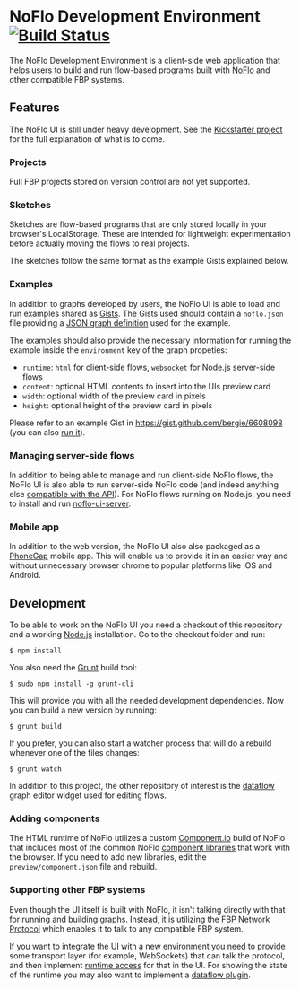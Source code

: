 # NoFlo Development Environment [![Build Status](https://secure.travis-ci.org/noflo/noflo-ui.png?branch=master)](http://travis-ci.org/noflo/noflo-ui)

The NoFlo Development Environment is a client-side web application that helps users to build and run flow-based programs built with [NoFlo](http://noflojs.org/) and other compatible FBP systems.

## Features

The NoFlo UI is still under heavy development. See the [Kickstarter project](http://www.kickstarter.com/projects/noflo/noflo-development-environment) for the full explanation of what is to come.

### Projects

Full FBP projects stored on version control are not yet supported.

### Sketches

Sketches are flow-based programs that are only stored locally in your browser's LocalStorage. These are intended for lightweight experimentation before actually moving the flows to real projects.

The sketches follow the same format as the example Gists explained below.

### Examples

In addition to graphs developed by users, the NoFlo UI is able to load and run examples shared as [Gists](https://gist.github.com/). The Gists used should contain a `noflo.json` file providing a [JSON graph definition](http://noflojs.org/documentation/json/) used for the example.

The examples should also provide the necessary information for running the example inside the `environment` key of the graph propeties: 

* `runtime`: `html` for client-side flows, `websocket` for Node.js server-side flows
* `content`: optional HTML contents to insert into the UIs preview card
* `width`: optional width of the preview card in pixels
* `height`: optional height of the preview card in pixels

Please refer to an example Gist in <https://gist.github.com/bergie/6608098> (you can also [run it](http://noflo.github.io/noflo-ui/#example/6608098)).

### Managing server-side flows

In addition to being able to manage and run client-side NoFlo flows, the NoFlo UI is also able to run server-side NoFlo code (and indeed anything else [compatible with the API](#supporting-other-fbp-systems)). For NoFlo flows running on Node.js, you need to install and run [noflo-ui-server](https://github.com/noflo/noflo-ui-server).

### Mobile app

In addition to the web version, the NoFlo UI also also packaged as a [PhoneGap](http://phonegap.com/) mobile app. This will enable us to provide it in an easier way and without unnecessary browser chrome to popular platforms like iOS and Android.

## Development

To be able to work on the NoFlo UI you need a checkout of this repository and a working [Node.js](http://nodejs.org/) installation. Go to the checkout folder and run:

    $ npm install

You also need the [Grunt](http://gruntjs.com/) build tool:

    $ sudo npm install -g grunt-cli

This will provide you with all the needed development dependencies. Now you can build a new version by running:

    $ grunt build

If you prefer, you can also start a watcher process that will do a rebuild whenever one of the files changes:

    $ grunt watch

In addition to this project, the other repository of interest is the [dataflow](https://github.com/meemoo/dataflow) graph editor widget used for editing flows.

### Adding components

The HTML runtime of NoFlo utilizes a custom [Component.io](http://component.io/) build of NoFlo that includes most of the common NoFlo [component libraries](http://noflojs.org/library/) that work with the browser. If you need to add new libraries, edit the `preview/component.json` file and rebuild.

### Supporting other FBP systems

Even though the UI itself is built with NoFlo, it isn't talking directly with that for running and building graphs. Instead, it is utilizing the [FBP Network Protocol](https://github.com/noflo/noflo/issues/107) which enables it to talk to any compatible FBP system.

If you want to integrate the UI with a new environment you need to provide some transport layer (for example, WebSockets) that can talk the protocol, and then implement [runtime access](https://github.com/noflo/noflo-ui/tree/master/src/runtimes) for that in the UI. For showing the state of the runtime you may also want to implement a [dataflow plugin](https://github.com/noflo/noflo-ui/blob/master/src/plugins/preview-iframe.coffee).
